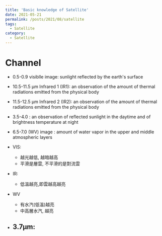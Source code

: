 ```yaml
---
title: 'Basic knowledge of Satellite'
date: 2021-05-21
permalink: /posts/2021/08/satellite
tags:
  - Satellite
category:
  - Satellite
---
```



# Channel

- 0.5-0.9 visiblle image: sunlight reflected by the earth's surface
- 10.5-11.5 µm Infrared 1 (IR1): an observation of the amount of thermal radiations emitted from the physical body
- 11.5-12.5 µm Infrared 2 (IR2): an observation of the amount of thermal radiations emitted from the physical body
- 3.5-4.0  : an observation of reflected sunlight in the daytime and of brightness temperature at night
- 6.5-7.0 (WV)  image : amount  of  water  vapor  in  the  upper  and  middle 
atmospheric layers

- VIS: 
  - 越光越低, 越暗越高
  - 平滑是層雲, 不平滑的是對流雲
- IR:
  - 低溫越亮,即雲越高越亮
- WV
  - 有水汽(低溫)越亮
  - 中高層水汽, 越亮
- 3.7µm:
  - 